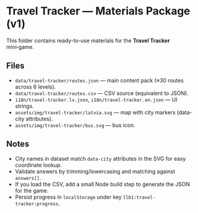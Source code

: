 # Travel Tracker — Materials Package (v1)

This folder contains ready-to-use materials for the **Travel Tracker** mini‑game.

## Files
- `data/travel-tracker/routes.json` — main content pack (≈30 routes across 6 levels).
- `data/travel-tracker/routes.csv` — CSV source (equivalent to JSON).
- `i18n/travel-tracker.lv.json`, `i18n/travel-tracker.en.json` — UI strings.
- `assets/img/travel-tracker/latvia.svg` — map with city markers (data-city attributes).
- `assets/img/travel-tracker/bus.svg` — bus icon.

## Notes
- City names in dataset match `data-city` attributes in the SVG for easy coordinate lookup.
- Validate answers by trimming/lowercasing and matching against `answers[]`.
- If you load the CSV, add a small Node build step to generate the JSON for the game.
- Persist progress in `localStorage` under key `llb1:travel-tracker:progress`.
